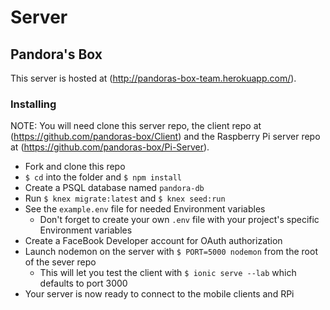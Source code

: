 # Server
## Pandora's Box

This server is hosted at (http://pandoras-box-team.herokuapp.com/).



### Installing
NOTE: You will need clone this server repo, the client repo at (https://github.com/pandoras-box/Client) and the Raspberry Pi server repo at (https://github.com/pandoras-box/Pi-Server).

* Fork and clone this repo
* `$ cd` into the folder and `$ npm install`
* Create a PSQL database named `pandora-db`
* Run `$ knex migrate:latest` and `$ knex seed:run`
* See the `example.env` file for needed Environment variables
  * Don't forget to create your own `.env` file with your project's specific Environment variables
* Create a FaceBook Developer account for OAuth authorization
* Launch nodemon on the server with `$ PORT=5000 nodemon` from the root of the sever repo
  * This will let you test the client with `$ ionic serve --lab` which defaults to port 3000
* Your server is now ready to connect to the mobile clients and RPi
